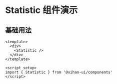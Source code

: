 # Statistic 组件演示

## 基础用法

```vue
<template>
  <div>
    <Statistic />
  </div>
</template>

<script setup>
import { Statistic } from '@xihan-ui/components'
</script>
```
